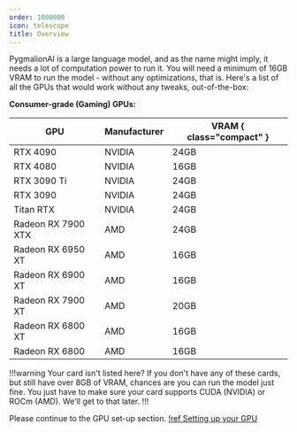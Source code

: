 ```yaml
---
order: 1000000
icon: telescope
title: Overview
---
```


PygmalionAI is a large language model, and as the name might imply, it needs a lot of computation power to run it. You will need a minimum of 16GB VRAM to run the model - without any optimizations, that is. Here's a list of all the GPUs that would work without any tweaks, out-of-the-box:

**Consumer-grade (Gaming) GPUs:**

GPU                 | Manufacturer      | VRAM { class="compact" }
---                 | ---               | ---
RTX 4090            | NVIDIA            | 24GB
RTX 4080            | NVIDIA            | 16GB
RTX 3090 Ti         | NVIDIA            | 24GB
RTX 3090            | NVIDIA            | 24GB
Titan RTX           | NVIDIA            | 24GB
Radeon RX 7900 XTX  | AMD               | 24GB
Radeon RX 6950 XT   | AMD               | 16GB
Radeon RX 6900 XT   | AMD               | 16GB
Radeon RX 7900 XT   | AMD               | 20GB
Radeon RX 6800 XT   | AMD               | 16GB
Radeon RX 6800      | AMD               | 16GB


!!!warning Your card isn't listed here?
If you don't have any of these cards, but still have over 8GB of VRAM, chances are you can run the model just fine. You just have to make sure your card supports CUDA (NVIDIA) or ROCm (AMD). We'll get to that later.
!!!


Please continue to the GPU set-up section.
[!ref Setting up your GPU](http://127.0.0.1:5005/local-installation/gpu/)

